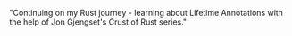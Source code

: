 "Continuing on my Rust journey - learning about Lifetime Annotations with the help of Jon Gjengset's Crust of Rust series." 
